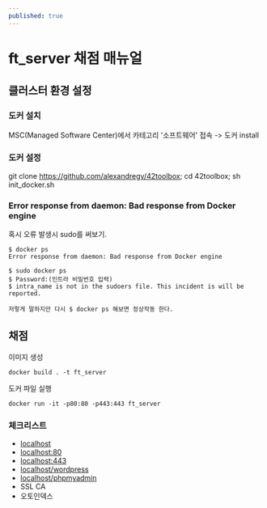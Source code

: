 ```yaml
---
published: true
---
```

# ft_server 채점 매뉴얼

## 클러스터 환경 설정
### 도커 설치
MSC(Managed Software Center)에서 카테고리 '소프트웨어' 접속 -> 도커 install

### 도커 설정
git clone https://github.com/alexandregv/42toolbox; cd 42toolbox; sh init_docker.sh

### Error response from daemon: Bad response from Docker engine
혹시 오류 발생시 sudo를 써보기.
~~~
$ docker ps
Error response from daemon: Bad response from Docker engine

$ sudo docker ps
$ Password:(인트라 비밀번호 입력)
$ intra_name is not in the sudoers file. This incident is will be reported.

저렇게 말하지만 다시 $ docker ps 해보면 정상작동 한다.
~~~

## 채점
이미지 생성
~~~
docker build . -t ft_server
~~~
도커 파일 실행
~~~
docker run -it -p80:80 -p443:443 ft_server
~~~

### 체크리스트
* [localhost](http://localhost)
* [localhost:80](http://localhost:80)
* [localhost:443](https://localhost:443)
* [localhost/wordpress](localhost/wordpress)
* [localhost/phpmyadmin](localhost/phpmyadmin)
* SSL CA
* 오토인덱스
